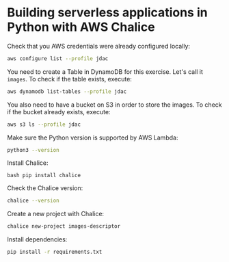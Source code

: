 # Building serverless applications in Python with AWS Chalice

Check that you AWS credentials were already configured locally:
```bash
aws configure list --profile jdac
```

You need to create a Table in DynamoDB for this exercise. Let's call it `images`. To check if the table exists, execute:

```bash
aws dynamodb list-tables --profile jdac
```

You also need to have a bucket on S3 in order to store the images. To check if the bucket already exists, execute:

```bash
aws s3 ls --profile jdac
```

Make sure the Python version is supported by AWS Lambda:

```bash
python3 --version
```

Install Chalice:

``bash
pip install chalice
``

Check the Chalice version:

```bash
chalice --version
```

Create a new project with Chalice:

```bash
chalice new-project images-descriptor
```

Install dependencies:

```bash
pip install -r requirements.txt
```
